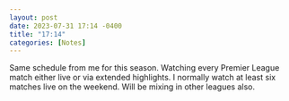 ```yaml
---
layout: post
date: 2023-07-31 17:14 -0400
title: "17:14"
categories: [Notes]
---
```


Same schedule from me for this season. Watching every Premier League match either live or via extended highlights. I normally watch at least six matches live on the weekend. Will be mixing in other leagues also.
